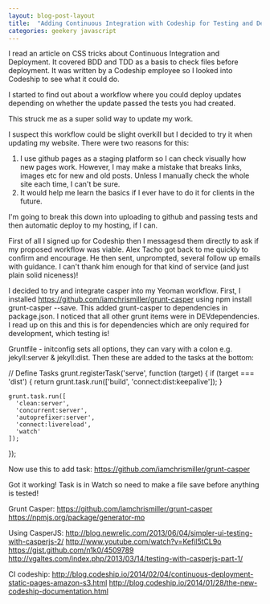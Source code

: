 ```yaml
---
layout: blog-post-layout
title:  "Adding Continuous Integration with Codeship for Testing and Deployment."
categories: geekery javascript
---
```


I read an article on CSS tricks about Continuous Integration and Deployment. It covered BDD and TDD as a basis to check files before deployment. It was written by a Codeship employee so I looked into Codeship to see what it could do.

I started to find out about a workflow where you could deploy updates depending on whether the update passed the tests you had created.

This struck me as a super solid way to update my work.

I suspect this workflow could be slight overkill but I decided to try it when updating my website. There were two reasons for this:

1. I use github pages as a staging platform so I can check visually how new pages work. However, I may make a mistake that breaks links, images etc for new and old posts. Unless I manually check the whole site each time, I can't be sure.
2. It would help me learn the basics if I ever have to do it for clients in the future.

I'm going to break this down into uploading to github and passing tests and then automatic deploy to my hosting, if I can.



First of all I signed up for Codeship then I messagesd them directly to ask if my proposed workflow was viable. Alex Tacho got back to me quickly to confirm and encourage. He then sent, unprompted, several follow up emails with guidance. I can't thank him enough for that kind of service (and just plain solid niceness)!



I decided to try and integrate casper into my Yeoman workflow. First, I installed https://github.com/iamchrismiller/grunt-casper using npm install grunt-casper --save. This added grunt-casper to dependencies in package.json. I noticed that all other grunt items were in DEVdependencies. I read up on this and this is for dependencies which are only required for development, which testing is! 

Gruntfile - initconfig sets all options, they can vary with a colon e.g. jekyll:server & jekyll:dist. Then these are added to the tasks at the bottom:

// Define Tasks
  grunt.registerTask('serve', function (target) {
    if (target === 'dist') {
      return grunt.task.run(['build', 'connect:dist:keepalive']);
    }

    grunt.task.run([
      'clean:server',
      'concurrent:server',
      'autoprefixer:server',
      'connect:livereload', 
      'watch'
    ]);
  }); 

  Now use this to add task: https://github.com/iamchrismiller/grunt-casper

  Got it working! Task is in Watch so need to make a file save before anything is tested!



Grunt Casper:
    https://github.com/iamchrismiller/grunt-casper
    https://npmjs.org/package/generator-mo


Using CasperJS:
    http://blog.newrelic.com/2013/06/04/simpler-ui-testing-with-casperjs-2/
    http://www.youtube.com/watch?v=Kefil5tCL9o
    https://gist.github.com/n1k0/4509789
    http://vgaltes.com/index.php/2013/03/14/testing-with-casperjs-part-1/

CI codeship:
    http://blog.codeship.io/2014/02/04/continuous-deployment-static-pages-amazon-s3.html
    http://blog.codeship.io/2014/01/28/the-new-codeship-documentation.html
